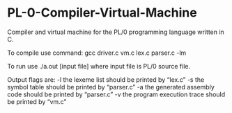 # PL-0-Compiler-Virtual-Machine
Compiler and virtual machine for the PL/0 programming language written in C.

To compile use command:
gcc driver.c vm.c lex.c parser.c -lm

To run use ./a.out [input file]
where input file is PL/0 source file.

Output flags are:
  -l  the lexeme list should be printed by “lex.c” 
  -s  the symbol table should be printed by “parser.c” 
  -a  the generated assembly code should be printed by “parser.c” 
  -v  the program execution trace should be printed by “vm.c”
